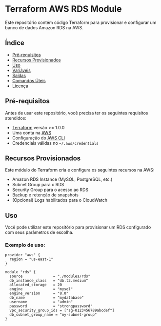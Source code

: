 # Terraform AWS RDS Module

Este repositório contém código Terraform para provisionar e configurar um banco de dados Amazon RDS na AWS.

## Índice

- [Pré-requisitos](#pré-requisitos)
- [Recursos Provisionados](#recursos-provisionados)
- [Uso](#uso)
- [Variáveis](#variáveis)
- [Saídas](#saídas)
- [Comandos Úteis](#comandos-úteis)
- [Licença](#licença)

## Pré-requisitos

Antes de usar este repositório, você precisa ter os seguintes requisitos atendidos:

- [Terraform](https://www.terraform.io/downloads.html) versão >= 1.0.0
- Uma conta na [AWS](https://aws.amazon.com/)
- Configuração do [AWS CLI](https://docs.aws.amazon.com/cli/latest/userguide/cli-configure-quickstart.html)
- Credenciais válidas no `~/.aws/credentials`

## Recursos Provisionados

Este módulo do Terraform cria e configura os seguintes recursos na AWS:

- Amazon RDS Instance (MySQL, PostgreSQL, etc.)
- Subnet Group para o RDS
- Security Group para o acesso ao RDS
- Backup e retenção de snapshots
- (Opcional) Logs habilitados para o CloudWatch

## Uso

Você pode utilizar este repositório para provisionar um RDS configurado com seus parâmetros de escolha.

### Exemplo de uso:

```hcl
provider "aws" {
  region = "us-east-1"
}

module "rds" {
  source              = "./modules/rds"
  db_instance_class   = "db.t3.medium"
  allocated_storage   = 20
  engine              = "mysql"
  engine_version      = "8.0"
  db_name             = "mydatabase"
  username            = "admin"
  password            = "strongpassword"
  vpc_security_group_ids = ["sg-0123456789abcdef"]
  db_subnet_group_name = "my-subnet-group"
}
